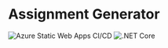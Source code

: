 # Assignment Generator

![Azure Static Web Apps CI/CD](https://github.com/scottluskcis/assignment-generator/workflows/Azure%20Static%20Web%20Apps%20CI/CD/badge.svg)
![.NET Core](https://github.com/scottluskcis/assignment-generator/workflows/.NET%20Core/badge.svg)
